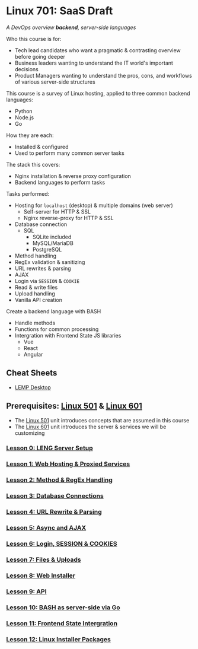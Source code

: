 # Linux 701: SaaS Draft
*A DevOps overview **backend**, server-side languages*

Who this course is for:
- Tech lead candidates who want a pragmatic & contrasting overview before going deeper
- Business leaders wanting to understand the IT world's important decisions
- Product Managers wanting to understand the pros, cons, and workflows of various server-side structures

This course is a survey of Linux hosting, applied to three common backend languages:
- Python
- Node.js
- Go

How they are each:
- Installed & configured
- Used to perform many common server tasks

The stack this covers:
- Nginx installation & reverse proxy configuration
- Backend languages to perform tasks

Tasks performed:
- Hosting for `localhost` (desktop) & multiple domains (web server)
  - Self-server for HTTP & SSL
  - Nginx reverse-proxy for HTTP & SSL
- Database connection
  - SQL
    - SQLite included
    - MySQL/MariaDB
    - PostgreSQL
- Method handling
- RegEx validation & sanitizing
- URL rewrites & parsing
- AJAX
- Login via `SESSION` & `COOKIE`
- Read & write files
- Upload handling
- Vanilla API creation

Create a backend language with BASH
- Handle methods
- Functions for common processing
- Intergration with Frontend State JS libraries
  - Vue
  - React
  - Angular

## Cheat Sheets
- [LEMP Desktop](https://github.com/inkVerb/vip/blob/master/Cheat-Sheets/LEMP-Desktop.md)

## Prerequisites: [Linux 501](https://github.com/inkVerb/VIP/tree/master/501) & [Linux 601](https://github.com/inkVerb/VIP/tree/master/601)
- The [Linux 501](https://github.com/inkVerb/VIP/tree/master/501) unit introduces concepts that are assumed in this course
- The [Linux 601](https://github.com/inkVerb/VIP/tree/master/601) unit introduces the server & services we will be customizing

### [Lesson 0: LENG Server Setup](https://github.com/inkVerb/vip/blob/master/701/Lesson-00.md)

### [Lesson 1: Web Hosting & Proxied Services](https://github.com/inkVerb/vip/blob/master/701/Lesson-01.md)

### [Lesson 2: Method & RegEx Handling](https://github.com/inkVerb/vip/blob/master/701/Lesson-02.md)

### [Lesson 3: Database Connections](https://github.com/inkVerb/vip/blob/master/701/Lesson-03.md)

### [Lesson 4: URL Rewrite & Parsing](https://github.com/inkVerb/vip/blob/master/701/Lesson-04.md)

### [Lesson 5: Async and AJAX](https://github.com/inkVerb/vip/blob/master/701/Lesson-05.md)

### [Lesson 6: Login, SESSION & COOKIES](https://github.com/inkVerb/vip/blob/master/701/Lesson-06.md)

### [Lesson 7: Files & Uploads](https://github.com/inkVerb/vip/blob/master/701/Lesson-07.md)

### [Lesson 8: Web Installer](https://github.com/inkVerb/vip/blob/master/701/Lesson-08.md)

### [Lesson 9: API](https://github.com/inkVerb/vip/blob/master/701/Lesson-09.md)

### [Lesson 10: BASH as server-side via Go](https://github.com/inkVerb/vip/blob/master/701/Lesson-10.md)

### [Lesson 11: Frontend State Intergration](https://github.com/inkVerb/vip/blob/master/701/Lesson-11.md)

### [Lesson 12: Linux Installer Packages](https://github.com/inkVerb/vip/blob/master/701/Lesson-12.md)
